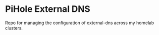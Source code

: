 # PiHole External DNS

Repo for managing the configuration of external-dns across my homelab clusters.